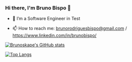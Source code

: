 ### Hi there, I'm Bruno Bispo 👋



- 🔭 I’m a Software Engineer in Test
 
- 📫 How to reach me: brunorodriguesbispo@gmail.com / https://www.linkedin.com/in/brunobispo/




[![Brunoskape's GitHub stats](https://github-readme-stats.vercel.app/api?username=brunoskape)](https://github.com/brunoskape/github-readme-stats)


[![Top Langs](https://github-readme-stats.vercel.app/api/top-langs/?username=brunoskape)](https://github.com/brunoskape/github-readme-stats)
